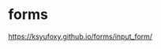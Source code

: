 # forms


[https://ksyufoxy.github.io/forms/input_form/ ](https://ksyufoxy.github.io/forms/input_form/)
